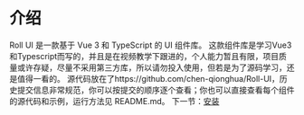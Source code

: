 # 介绍
Roll UI 是一款基于 Vue 3 和 TypeScript 的 UI 组件库。
这款组件库是学习Vue3和Typescript而写的，并且是在视频教学下跟进的，个人能力暂且有限，项目质量或许存疑，尽量不采用第三方库，所以请勿投入使用，但若是为了源码学习，还是值得一看的。
源代码放在了https://github.com/chen-qionghua/Roll-UI，历史提交信息非常规范，你可以按提交的顺序逐个查看；你也可以直接查看每个组件的源代码和示例，运行方法见 README.md。
下一节：[安装](#/doc/install)